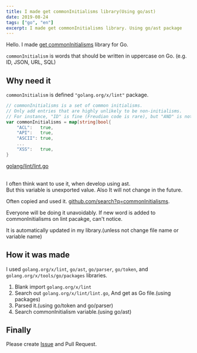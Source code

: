 ```yaml
---
title: I made get commonInitialisms library(Using go/ast)
date: 2019-08-24
tags: ["go", "en"]
excerpt: I made get commonInitialisms library. Using go/ast package
---
```


Hello. I made [get commonInitialisms](https://github.com/yudppp/commoninitialisms) library for Go.

`commonInitialism` is words that should be written in uppercase on Go. (e.g. ID, JSON, URL, SQL)

## Why need it

`commonInitialism` is defined `"golang.org/x/lint"` package.

```go
// commonInitialisms is a set of common initialisms.
// Only add entries that are highly unlikely to be non-initialisms.
// For instance, "ID" is fine (Freudian code is rare), but "AND" is not.
var commonInitialisms = map[string]bool{
	"ACL":   true,
	"API":   true,
	"ASCII": true,
	...
	"XSS":   true,
}
```
[golang/lint/lint.go](https://github.com/golang/lint/blob/8f45f776aaf18cebc8d65861cc70c33c60471952/lint.go#L768-L810)
<br />
<br />

I often think want to use it, when develop using ast.
<br />But this variable is unexported value. Also It will not change in the future.

Often copied and used it. [github.com/search?q=commonInitialisms](https://github.com/search?l=Go&q=commonInitialisms+API+ID&type=Code).

Everyone will be doing it unavoidably. If new word is added to commonInitialisms on lint pacakge, can't notice.

It is automatically updated in my library.(unless not change file name or variable name)

## How it was made

I used `golang.org/x/lint`, `go/ast`, `go/parser`, `go/token`, and `golang.org/x/tools/go/packages` libraries.

1. Blank import `golang.org/x/lint`
1. Search out `golang.org/x/lint/lint.go`, And get as Go file.(using packages)
1. Parsed it.(using go/token and go/parser)
1. Search commonInitialism variable.(using go/ast)

## Finally

Please create [Issue](https://github.com/yudppp/commoninitialisms/issues/new) and Pull Request.